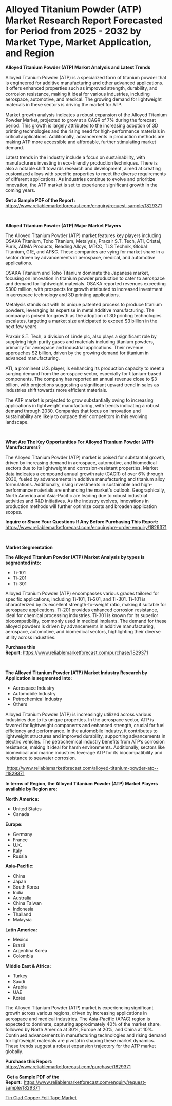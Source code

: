 <p><h1>Alloyed Titanium Powder (ATP) Market Research Report Forecasted for Period from 2025 -  2032 by Market Type, Market Application, and Region</h1></p><p><strong>Alloyed Titanium Powder (ATP) Market Analysis and Latest Trends</strong></p>
<p><p>Alloyed Titanium Powder (ATP) is a specialized form of titanium powder that is engineered for additive manufacturing and other advanced applications. It offers enhanced properties such as improved strength, durability, and corrosion resistance, making it ideal for various industries, including aerospace, automotive, and medical. The growing demand for lightweight materials in these sectors is driving the market for ATP.</p><p>Market growth analysis indicates a robust expansion of the Alloyed Titanium Powder Market, projected to grow at a CAGR of 7% during the forecast period. This growth is largely attributed to the increasing adoption of 3D printing technologies and the rising need for high-performance materials in critical applications. Additionally, advancements in production methods are making ATP more accessible and affordable, further stimulating market demand.</p><p>Latest trends in the industry include a focus on sustainability, with manufacturers investing in eco-friendly production techniques. There is also a notable shift towards research and development, aimed at creating customized alloys with specific properties to meet the diverse requirements of different applications. As industries continue to evolve and prioritize innovation, the ATP market is set to experience significant growth in the coming years.</p></p>
<p><strong>Get a Sample PDF of the Report:&nbsp;</strong> <a href="https://www.reliablemarketforecast.com/enquiry/request-sample/1829371?utm_campaign=3344&utm_medium=2&utm_source=Github&utm_content=ia&utm_term=03042025&utm_id=alloyed-titanium-powder-atp">https://www.reliablemarketforecast.com/enquiry/request-sample/1829371</a></p>
<p>&nbsp;</p>
<p><strong>Alloyed Titanium Powder (ATP) Major Market Players</strong></p>
<p><p>The Alloyed Titanium Powder (ATP) market features key players including OSAKA Titanium, Toho Titanium, Metalysis, Praxair S.T. Tech, ATI, Cristal, Puris, ADMA Products, Reading Alloys, MTCO, TLS Technik, Global Titanium, GfE, and AP&C. These companies are vying for market share in a sector driven by advancements in aerospace, medical, and automotive applications.</p><p>OSAKA Titanium and Toho Titanium dominate the Japanese market, focusing on innovation in titanium powder production to cater to aerospace and demand for lightweight materials. OSAKA reported revenues exceeding $300 million, with prospects for growth attributed to increased investment in aerospace technology and 3D printing applications.</p><p>Metalysis stands out with its unique patented process to produce titanium powders, leveraging its expertise in metal additive manufacturing. The company is poised for growth as the adoption of 3D printing technologies escalates, targeting a market size anticipated to exceed $3 billion in the next few years.</p><p>Praxair S.T. Tech, a division of Linde plc, also plays a significant role by supplying high-purity gases and materials including titanium powders, primarily for aerospace and industrial applications. Their revenue approaches $2 billion, driven by the growing demand for titanium in advanced manufacturing.</p><p>ATI, a prominent U.S. player, is enhancing its production capacity to meet a surging demand from the aerospace sector, especially for titanium-based components. The company has reported an annual revenue close to $3 billion, with projections suggesting a significant upward trend in sales as industries shift towards more efficient materials.</p><p>The ATP market is projected to grow substantially owing to increasing applications in lightweight manufacturing, with trends indicating a robust demand through 2030. Companies that focus on innovation and sustainability are likely to outpace their competitors in this evolving landscape.</p></p>
<p>&nbsp;</p>
<p><strong>What Are The Key Opportunities For Alloyed Titanium Powder (ATP) Manufacturers?</strong></p>
<p><p>The Alloyed Titanium Powder (ATP) market is poised for substantial growth, driven by increasing demand in aerospace, automotive, and biomedical sectors due to its lightweight and corrosion-resistant properties. Market data indicates a compound annual growth rate (CAGR) of over 6% through 2030, fueled by advancements in additive manufacturing and titanium alloy formulations. Additionally, rising investments in sustainable and high-performance materials are enhancing the market's outlook. Geographically, North America and Asia-Pacific are leading due to robust industrial activities and R&D initiatives. As the industry evolves, innovations in production methods will further optimize costs and broaden application scopes.</p></p>
<p><strong>Inquire or Share Your Questions If Any Before Purchasing This Report:</strong> <a href="https://www.reliablemarketforecast.com/enquiry/pre-order-enquiry/1829371?utm_campaign=3344&utm_medium=2&utm_source=Github&utm_content=ia&utm_term=03042025&utm_id=alloyed-titanium-powder-atp">https://www.reliablemarketforecast.com/enquiry/pre-order-enquiry/1829371</a></p>
<p>&nbsp;</p>
<p><strong>Market Segmentation</strong></p>
<p><strong>The Alloyed Titanium Powder (ATP) Market Analysis by types is segmented into:</strong></p>
<p><ul><li>Ti-101</li><li>Ti-201</li><li>Ti-301</li></ul></p>
<p><p>Alloyed Titanium Powder (ATP) encompasses various grades tailored for specific applications, including Ti-101, Ti-201, and Ti-301. Ti-101 is characterized by its excellent strength-to-weight ratio, making it suitable for aerospace applications. Ti-201 provides enhanced corrosion resistance, ideal for chemical processing industries. Ti-301 is known for its superior biocompatibility, commonly used in medical implants. The demand for these alloyed powders is driven by advancements in additive manufacturing, aerospace, automotive, and biomedical sectors, highlighting their diverse utility across industries.</p></p>
<p><strong>Purchase this Report:&nbsp;</strong><a href="https://www.reliablemarketforecast.com/purchase/1829371?utm_campaign=3344&utm_medium=2&utm_source=Github&utm_content=ia&utm_term=03042025&utm_id=alloyed-titanium-powder-atp">https://www.reliablemarketforecast.com/purchase/1829371</a></p>
<p>&nbsp;</p>
<p><strong>The Alloyed Titanium Powder (ATP) Market Industry Research by Application is segmented into:</strong></p>
<p><ul><li>Aerospace Industry</li><li>Automobile Industry</li><li>Petrochemical Industry</li><li>Others</li></ul></p>
<p><p>Alloyed Titanium Powder (ATP) is increasingly utilized across various industries due to its unique properties. In the aerospace sector, ATP is favored for lightweight components and enhanced strength, crucial for fuel efficiency and performance. In the automobile industry, it contributes to lightweight structures and improved durability, supporting advancements in electric vehicles. The petrochemical industry benefits from ATP’s corrosion resistance, making it ideal for harsh environments. Additionally, sectors like biomedical and marine industries leverage ATP for its biocompatibility and resistance to seawater corrosion.</p></p>
<p><a href="https://www.reliablemarketforecast.com/alloyed-titanium-powder-atp--r1829371?utm_campaign=3344&utm_medium=2&utm_source=Github&utm_content=ia&utm_term=03042025&utm_id=alloyed-titanium-powder-atp">&nbsp;https://www.reliablemarketforecast.com/alloyed-titanium-powder-atp--r1829371</a></p>
<p><strong>In terms of Region, the Alloyed Titanium Powder (ATP) Market Players available by Region are:</strong></p>
<p>
    <p> <strong> North America: </strong>
        <ul>
            <li>United States</li>
            <li>Canada</li>
        </ul>
        </p> 
    <p> <strong> Europe: </strong>
        <ul>
            <li>Germany</li>
            <li>France</li>
            <li>U.K.</li>
            <li>Italy</li>
            <li>Russia</li>
        </ul>
        </p> 
    <p> <strong> Asia-Pacific: </strong>
        <ul>
            <li>China</li>
            <li>Japan</li>
            <li>South Korea</li>
            <li>India</li>
            <li>Australia</li>
            <li>China Taiwan</li>
            <li>Indonesia</li>
            <li>Thailand</li>
            <li>Malaysia</li>
        </ul>
        </p> 
    <p> <strong> Latin America: </strong>
        <ul>
            <li>Mexico</li>
            <li>Brazil</li>
            <li>Argentina Korea</li>
            <li>Colombia</li>
        </ul>
        </p> 
    <p> <strong> Middle East & Africa: </strong>
        <ul>
            <li>Turkey</li>
            <li>Saudi</li>
            <li>Arabia</li>
            <li>UAE</li>
            <li>Korea</li>
        </ul>
    </p>
    </p>
<p><p>The Alloyed Titanium Powder (ATP) market is experiencing significant growth across various regions, driven by increasing applications in aerospace and medical industries. The Asia-Pacific (APAC) region is expected to dominate, capturing approximately 40% of the market share, followed by North America at 30%, Europe at 20%, and China at 10%. Continued advancements in manufacturing technologies and rising demand for lightweight materials are pivotal in shaping these market dynamics. These trends suggest a robust expansion trajectory for the ATP market globally.</p></p>
<p><strong>Purchase this Report: </strong><a href="https://www.reliablemarketforecast.com/purchase/1829371?utm_campaign=3344&utm_medium=2&utm_source=Github&utm_content=ia&utm_term=03042025&utm_id=alloyed-titanium-powder-atp">https://www.reliablemarketforecast.com/purchase/1829371</a></p>
<p>&nbsp;<strong>Get a Sample PDF of the Report:&nbsp;&nbsp;</strong><a href="https://www.reliablemarketforecast.com/enquiry/request-sample/1829371?utm_campaign=3344&utm_medium=2&utm_source=Github&utm_content=ia&utm_term=03042025&utm_id=alloyed-titanium-powder-atp">https://www.reliablemarketforecast.com/enquiry/request-sample/1829371</a></p>
<p><strong></strong></p>
<p><p><a href="https://github.com/forgazerbyjt/Market-Research-Report-List-1/blob/main/tin-clad-copper-foil-tape-market.md?utm_campaign=3344&utm_medium=2&utm_source=Github&utm_content=ia&utm_term=03042025&utm_id=alloyed-titanium-powder-atp">Tin Clad Copper Foil Tape Market</a></p></p>